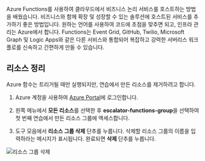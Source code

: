 Azure Functions를 사용하여 클라우드에서 비즈니스 논리 서비스를 호스트하는 방법을 배웠습니다. 비즈니스와 함께 확장 및 성장할 수 있는 솔루션에 호스트된 서비스를 추가하기 좋은 방법입니다. 원하는 언어를 사용하여 코드에 초점을 맞추면 되고, 인프라 관리는 Azure에서 합니다. Functions는 Event Grid, GitHub, Twilio, Microsoft Graph 및 Logic Apps와 같은 다른 서비스와 통합되어 복잡하고 강력한 서버리스 워크플로를 신속하고 간편하게 만들 수 있습니다.

## <a name="clean-up-your-resources"></a>리소스 정리
<!---TODO: Do we need to include cleanup for the free education tier?---> Azure 함수는 트리거될 때만 실행되지만, 연습에서 만든 리소스를 제거하려고 합니다.

1. Azure 계정을 사용하여 [Azure Portal](https://portal.azure.com?azure-portal=true)에 로그인합니다.

1. 왼쪽 메뉴에서 **모든 리소스**를 선택한 후 **escalator-functions-group**을 선택하여 첫 번째 연습에서 만든 리소스 그룹에 액세스합니다.

1. 도구 모음에서 **리소스 그룹 삭제** 단추를 누릅니다. 삭제할 리소스 그룹의 이름을 입력하라는 메시지가 표시됩니다. 완료되면 **삭제** 단추를 누릅니다.  

![리소스 그룹 삭제](../media-draft/6-cleanup.png)